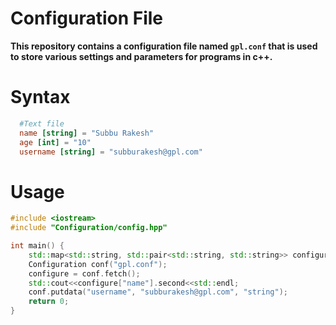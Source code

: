 # Configuration File
<b> This repository contains a configuration file named `gpl.conf` that is used to store various settings and parameters for programs in c++. </b>

# Syntax
``` conf
  #Text file
  name [string] = "Subbu Rakesh"
  age [int] = "10"
  username [string] = "subburakesh@gpl.com"
```

# Usage
``` c++
#include <iostream>
#include "Configuration/config.hpp"

int main() {
    std::map<std::string, std::pair<std::string, std::string>> configure;
    Configuration conf("gpl.conf");
    configure = conf.fetch();
    std::cout<<configure["name"].second<<std::endl;
    conf.putdata("username", "subburakesh@gpl.com", "string");
    return 0;
}
```
